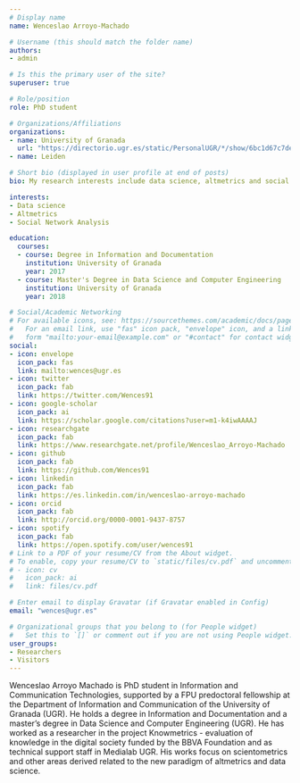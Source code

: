 ```yaml
---
# Display name
name: Wenceslao Arroyo-Machado

# Username (this should match the folder name)
authors:
- admin

# Is this the primary user of the site?
superuser: true

# Role/position
role: PhD student

# Organizations/Affiliations
organizations:
- name: University of Granada
  url: "https://directorio.ugr.es/static/PersonalUGR/*/show/6bc1d67c7deaa0bbb1963edbc341f48b"
- name: Leiden

# Short bio (displayed in user profile at end of posts)
bio: My research interests include data science, altmetrics and social network analysis.

interests:
- Data science
- Altmetrics
- Social Network Analysis

education:
  courses:
  - course: Degree in Information and Documentation
    institution: University of Granada
    year: 2017
  - course: Master's Degree in Data Science and Computer Engineering
    institution: University of Granada
    year: 2018

# Social/Academic Networking
# For available icons, see: https://sourcethemes.com/academic/docs/page-builder/#icons
#   For an email link, use "fas" icon pack, "envelope" icon, and a link in the
#   form "mailto:your-email@example.com" or "#contact" for contact widget.
social:
- icon: envelope
  icon_pack: fas
  link: mailto:wences@ugr.es
- icon: twitter
  icon_pack: fab
  link: https://twitter.com/Wences91
- icon: google-scholar
  icon_pack: ai
  link: https://scholar.google.com/citations?user=m1-k4iwAAAAJ
- icon: researchgate
  icon_pack: fab
  link: https://www.researchgate.net/profile/Wenceslao_Arroyo-Machado
- icon: github
  icon_pack: fab
  link: https://github.com/Wences91
- icon: linkedin
  icon_pack: fab
  link: https://es.linkedin.com/in/wenceslao-arroyo-machado
- icon: orcid
  icon_pack: fab
  link: http://orcid.org/0000-0001-9437-8757
- icon: spotify
  icon_pack: fab
  link: https://open.spotify.com/user/wences91
# Link to a PDF of your resume/CV from the About widget.
# To enable, copy your resume/CV to `static/files/cv.pdf` and uncomment the lines below.
# - icon: cv
#   icon_pack: ai
#   link: files/cv.pdf

# Enter email to display Gravatar (if Gravatar enabled in Config)
email: "wences@ugr.es"

# Organizational groups that you belong to (for People widget)
#   Set this to `[]` or comment out if you are not using People widget.
user_groups:
- Researchers
- Visitors
---
```


Wenceslao Arroyo Machado is PhD student in Information and Communication Technologies, supported by a FPU predoctoral fellowship at the Department of Information and Communication of the University of Granada (UGR). He holds a degree in Information and Documentation and a master’s degree in Data Science and Computer Engineering (UGR). He has worked as a researcher in the project Knowmetrics - evaluation of knowledge in the digital society funded by the BBVA Foundation and as technical support staff in Medialab UGR. His works focus on scientometrics and other areas derived related to the new paradigm of altmetrics and data science.
